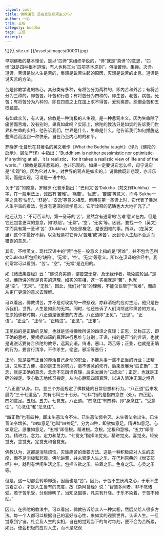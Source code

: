```yaml
---
layout: post
title: 佛教讲苦 是在宣说悲观主义吗?
author: 一心
trim: 王盼
category: buddha
tags: 正信
excerpt:
---
```


![]({{ site.url }}/assets/images/00001.jpg)

早期佛教的基本理论，是以“四谛”来组织学说的，“谛”就是“真谛”的意思，“四谛”就是四种根本道理，有人也称其为“四项基本原则”，包括苦谛。集谛。灭谛。道谛，苦谛是说人生是苦的，集谛是说苦生起的原因，灭谛是说苦的止息，道谛是说灭苦的方法。

苦是佛教学说的核心。其分类有多种，有将苦分为两种的，即内苦和外苦；有将苦分为三种的，即苦苦。坏苦和行苦；有将苦分为四种的，即生苦。老苦。病苦。死苦；有将苦分为八种的，即在四苦之上在加上求不得苦。爱别离苦。怨憎会苦和五取蕴苦。

有如此众苦，有人说，佛教是一种消极的人生观，是一种悲观主义。因为生命除了痛苦而苦难，没有别的。果真如此吗？实际上，佛陀的教法只是如实的告诉我们世界和生命的实相，他告诉我们，世界是什么，生命是什么。他告诉我们如何摆脱这些痛苦而达到一种快乐。自在乃至内心的的和平。

罗睺罗·化普乐在其著名的英文著作《What the Buddha taught》（译为《佛陀的启示》，顾法严译）中指出：“Buddhism is neither pessimistic nor optimistic。 If anything at all， it is realistic， for it takes a realistic view of life and of the world。”（佛教是既非悲观的，也非乐观的。如果一定要说它怎么样，毋宁说它是“实观”的。因为它对人生。对世界的观点是如实的。）说佛教既非悲观，亦非乐观，而是实观，可谓是一语中的。

关于“苦”的原意，罗睺罗·化普乐指出：“巴利文‘苦’Dukkha（梵文作Duhkha）一字，在一般用法上，诚然有‘苦难’。‘痛苦’。‘忧悲’。‘苦恼’等意义，而与 Sukha一字之具有‘快乐’。‘舒适’。‘安逸’等意义相反。但用在第一圣谛上时，它代表了佛对人生宇宙的看法，包含有更深的哲学意义，它所诠释的范畴也大大地扩充了。”

他还认为：“不可否认的，第一圣谛的‘苦’，显然含有通常的‘苦难’意义在内，但是它还包含更深的意念，如‘缺陷’。‘无常’。‘空’。‘无实’等。因此，要找一个（英文）字而具有第一圣谛‘苦’（Dukkha）的全部概念，是很困难的事。所以，（在英文里）这个字最好不翻，以免轻易将它译为‘苦难’或‘痛苦’，反到令人生起不合适而错误的意念。”

其实，不唯英文，现代汉语中的“苦”也在一般意义上指的是“苦难”，并不包含巴利文Dukkha所包括的‘缺陷’。‘无常’。‘空’。‘无实’等意义。所以在汉译的佛经中，我们常常可以看到，“苦”。“空”。“无常”是连用的。

如《诸法集要经》云：“佛说真实道，谓苦空无常，及无我作者，能免脱轮回。”是说，佛所讲的就是真实的道理，如实的实相，这一实相就是“苦”，也就是“空”。“无常”。“无我”。因此，我们对“苦”的理解，不能仅仅限于“苦难”，而应从更广更深的意义去理解。

可以看出，佛教讲苦，并不是对现实的一种悲观，亦非消极的应对生活。他只是告诉我们，世界。人生是如此的无常。同时，他还告诉了人们消除这种痛苦的方法，在原始佛教时期，八正道是很重要的方法。八正道即“正见”。“正思”。“正语”。“正业”。“正命”。“正精进”。“正念”。“正定”。

正见指的是正确的见解，也就是坚持佛教所说的四谛之真理；正思，又称正志，即正确的思考，要根据四谛的真理进行思维与分别；正语，指的是正当的言语，也就是说说话要符合佛陀的教导，远离妄语。绮语。恶口。两舌等；正业，也就是正确的行为，要言行清净，不作杀生。偷盗。邪淫等恶行；

正命，就是要有正当的养活自己身命的职业，不能从事一些不正当的行业；正精进，又称正方便，指的是正当的努力，毫不懈怠的修行，后来发展为“四正勤”；正念，就是正确的意念，念念不忘四谛真理，后来发展为“四念处”；正定，也就是正确的禅定。专心致志地修习禅定，从内心静观四谛真理，以进入清净无漏之境界。

“八正道”从身。口。意三个方面规定了佛教徒的日常思想和行为。“八正道”后来发展为“三十七道品”，共有七科三十七分。“七科”指的是指四念住（处）。四正勤。四如意足。五根。五力。七觉支。八正道。“四念住”有四种，即“身念住”。“受念住”。“心念住”和“法念住”。

“四正勤”也有四种，即未生恶法令不生。已生恶法恒令灭。未生善法令出生。已生善法令增长。“四如意足”也叫“四神足”，分为四种，即欲如意足。精进如意足。心如意足。思惟如意足。“五根”即信根。精进根。念根。定根和慧根。“五力”即信力。精进力。念力。定力和慧力。“七觉支”指择法觉支。精进觉支。喜觉支。轻安觉支。念觉支。定觉支和舍觉支。

佛教认为，这都是消除烦恼。灭除痛苦的重要方法。这是一种积极应对人生的态度，而不是消极和悲观。佛陀讲苦，并未否定人生之乐，在巴利原典的《增支部经》中，就列有世间生活之乐，包括五欲之乐。染着之乐。色身之乐。心灵之乐等。

但是，这一切都会转瞬即逝，因而也是“苦”。因此，于苦不生厌离之心，于乐不生贪着之心，才是人生当有的态度，故《杂阿含经》说：“智慧多闻者，非不觉诸受。若于苦乐受，分别谛明了。当知坚固事，凡夫有升降。于乐不染着，于苦不倾动。”

因此，在佛陀的教法中，可以看出，佛教告诉给众人一种实相，然后又给人很多方法。每一个人都可以根据自己的喜好与心性，来如实的观察世界，认识人生。一旦觉察到宇宙。社会及人生的实相，自在的觉观当下的每时每刻，便不会为苦所累，如此，便会积极的应对人生，而不是悲观
